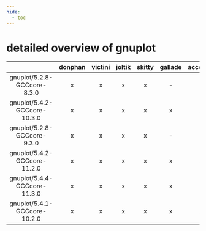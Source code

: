 ```yaml
---
hide:
  - toc
---
```


detailed overview of gnuplot
============================

| |donphan|victini|joltik|skitty|gallade|accelgor|swalot|doduo|
| :---: | :---: | :---: | :---: | :---: | :---: | :---: | :---: | :---: |
|gnuplot/5.2.8-GCCcore-8.3.0|x|x|x|x|-|x|x|x|
|gnuplot/5.4.2-GCCcore-10.3.0|x|x|x|x|x|x|x|x|
|gnuplot/5.2.8-GCCcore-9.3.0|x|x|x|x|-|-|x|x|
|gnuplot/5.4.2-GCCcore-11.2.0|x|x|x|x|x|x|x|x|
|gnuplot/5.4.4-GCCcore-11.3.0|x|x|x|x|x|x|x|x|
|gnuplot/5.4.1-GCCcore-10.2.0|x|x|x|x|x|x|x|x|
